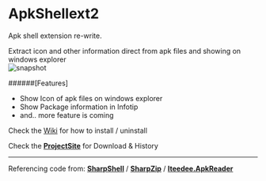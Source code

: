 # ApkShellext2

Apk shell extension re-write.

Extract icon and other information direct from apk files and showing on windows explorer  
![snapshot](http://kkguo.github.io/apkshellext/images/capture.png)

######[Features]
* Show Icon of apk files on windows explorer
* Show Package information in Infotip
* and.. more feature is coming

Check the [Wiki](https://github.com/kkguo/apkshellext/wiki/How-to-install-and-uninstall) for how to install / uninstall

Check the __[ProjectSite](http://kkguo.github.io/apkshellext)__ for Download & History

----------------------------------------------------------------------------

Referencing code from:
__[SharpShell](https://github.com/dwmkerr/sharpshell)__ / __[SharpZip](https://github.com/icsharpcode/SharpZipLib)__ /  __[Iteedee.ApkReader](https://github.com/hylander0/Iteedee.ApkReader)__
